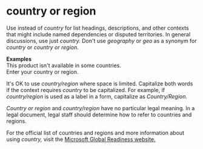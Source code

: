 # country or region

Use instead of *country*
for list headings, descriptions, and other contexts that might include
named dependencies or disputed territories. In general discussions, use
just *country.* Don't use *geography* or *geo* as a synonym for *country* or *country or region.*

**Examples**  
This product isn't available in some countries.  
Enter your country or region.

It's OK to use *country/region* where space is limited. Capitalize both words if the context requires *country* to be capitalized. For example, if *country/region* is used as a label in a form, capitalize as *Country/Region.*

*Country or region* and *country/region* have no particular legal meaning. In a legal document, legal staff should determine how to refer to countries and regions. 

For the official list of countries and regions and more information about using *country,* visit the [Microsoft Global Readiness website](https://microsoft.sharepoint.com/teams/celaGlobalReadiness/KBLibrary/1000.docx?web=1 "Global Readiness Knowledge Base")[.](https://globalready.azurewebsites.net/KBArticle/ViewHtmlPage/1 "Global Readiness Knowledge Base")
